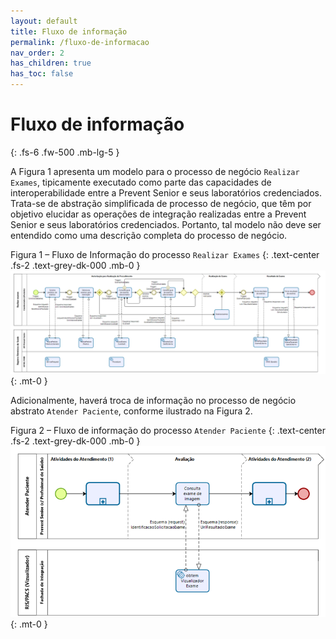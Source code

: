 ```yaml
---
layout: default
title: Fluxo de informação
permalink: /fluxo-de-informacao
nav_order: 2
has_children: true
has_toc: false
---
```


# Fluxo de informação
{: .fs-6 .fw-500 .mb-lg-5 }

A Figura 1 apresenta um modelo para o processo de negócio `Realizar Exames`, tipicamente executado como parte das capacidades de interoperabilidade entre a Prevent Senior e seus laboratórios credenciados. Trata-se de abstração simplificada de processo de negócio, que têm por objetivo elucidar as operações de integração realizadas entre a Prevent Senior e seus laboratórios credenciados. Portanto, tal modelo não deve ser entendido como uma descrição completa do processo de negócio.

Figura 1 – Fluxo de Informação do processo `Realizar Exames`
{: .text-center .fs-2 .text-grey-dk-000 .mb-0 }
![Figura 1 – Fluxo de Informação do processo "Realizar Exames"](/assets/images/docs/fluxo-de-informacao_figura1.png)
{: .mt-0 }

Adicionalmente, haverá troca de informação no processo de negócio abstrato `Atender Paciente`, conforme ilustrado na Figura 2.

Figura 2 – Fluxo de informação do processo `Atender Paciente`
{: .text-center .fs-2 .text-grey-dk-000 .mb-0 }
![Figura 1 – Fluxo de Informação do processo "Realizar Exames"](/assets/images/docs/fluxo-de-informacao_figura2.png)
{: .mt-0 }
